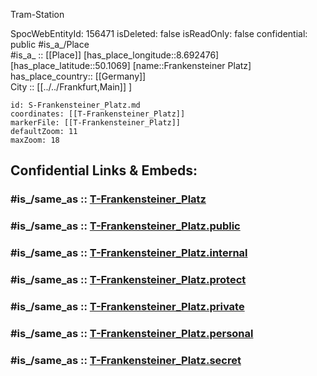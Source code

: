 ﻿---
location:
- 50.1069
- 8.692476
mapmarker: tram
mapzoom:
- 8
- 18
tags:
- geo/station/tram
type: Station
---

Tram-Station

SpocWebEntityId: 156471
isDeleted: false
isReadOnly: false
confidential: public
#is_a_/Place  
#is_a_ :: [[Place]] 
[has_place_longitude::8.692476] 
[has_place_latitude::50.1069] 
[name::Frankensteiner Platz] 
has_place_country:: [[Germany]]  
City :: [[../../Frankfurt,Main]] ] 


```leaflet
id: S-Frankensteiner_Platz.md
coordinates: [[T-Frankensteiner_Platz]] 
markerFile: [[T-Frankensteiner_Platz]] 
defaultZoom: 11 
maxZoom: 18
```


## Confidential Links & Embeds: 

### #is_/same_as :: [T-Frankensteiner_Platz](T-Frankensteiner_Platz.md) 

### #is_/same_as :: [T-Frankensteiner_Platz.public](/_public/Earth/Continent/Europe/Europe~Central/Germany/Germany~West/Hessen/counties~Hessen/Frankfurt~Main/Stations-FFM~T/T-Frankensteiner_Platz.public.md) 

### #is_/same_as :: [T-Frankensteiner_Platz.internal](/_internal/Earth/Continent/Europe/Europe~Central/Germany/Germany~West/Hessen/counties~Hessen/Frankfurt~Main/Stations-FFM~T/T-Frankensteiner_Platz.internal.md) 

### #is_/same_as :: [T-Frankensteiner_Platz.protect](/_protect/Earth/Continent/Europe/Europe~Central/Germany/Germany~West/Hessen/counties~Hessen/Frankfurt~Main/Stations-FFM~T/T-Frankensteiner_Platz.protect.md) 

### #is_/same_as :: [T-Frankensteiner_Platz.private](/_private/Earth/Continent/Europe/Europe~Central/Germany/Germany~West/Hessen/counties~Hessen/Frankfurt~Main/Stations-FFM~T/T-Frankensteiner_Platz.private.md) 

### #is_/same_as :: [T-Frankensteiner_Platz.personal](/_personal/Earth/Continent/Europe/Europe~Central/Germany/Germany~West/Hessen/counties~Hessen/Frankfurt~Main/Stations-FFM~T/T-Frankensteiner_Platz.personal.md) 

### #is_/same_as :: [T-Frankensteiner_Platz.secret](/_secret/Earth/Continent/Europe/Europe~Central/Germany/Germany~West/Hessen/counties~Hessen/Frankfurt~Main/Stations-FFM~T/T-Frankensteiner_Platz.secret.md)

